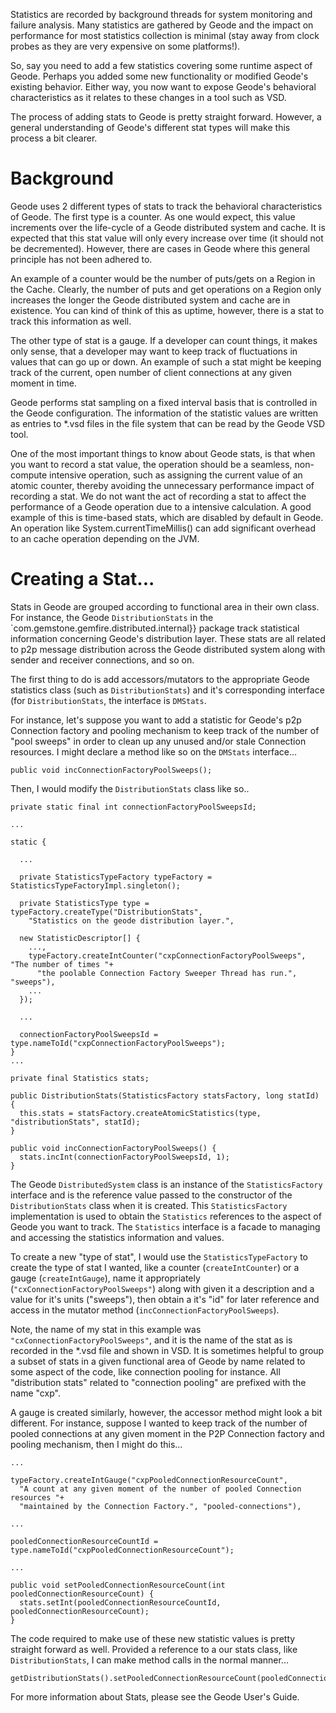 Statistics are recorded by background threads for system monitoring and failure analysis.  Many statistics are gathered by Geode and the impact on performance for most statistics collection is minimal (stay away from clock probes as they are very expensive on some platforms!).

So, say you need to add a few statistics covering some runtime aspect of Geode. Perhaps you added some new functionality or modified Geode's existing behavior. Either way, you now want to expose Geode's behavioral characteristics as it relates to these changes in a tool such as VSD.

The process of adding stats to Geode is pretty straight forward. However, a general understanding of Geode's different stat types will make this process a bit clearer.

# Background

Geode uses 2 different types of stats to track the behavioral characteristics of Geode. The first type is a counter. As one would expect, this value increments over the life-cycle of a Geode distributed system and cache. It is expected that this stat value will only every increase over time (it should not be decremented). However, there are cases in Geode where this general principle has not been adhered to.


An example of a counter would be the number of puts/gets on a Region in the Cache. Clearly, the number of puts and get operations on a Region only increases the longer the Geode distributed system and cache are in existence. You can kind of think of this as uptime, however, there is a stat to track this information as well.


The other type of stat is a gauge. If a developer can count things, it makes only sense, that a developer may want to keep track of fluctuations in values that can go up or down. An example of such a stat might be keeping track of the current, open number of client connections at any given moment in time.


Geode performs stat sampling on a fixed interval basis that is controlled in the Geode configuration. The information of the statistic values are written as entries to *.vsd files in the file system that can be read by the Geode VSD tool.


One of the most important things to know about Geode stats, is that when you want to record a stat value, the operation should be a seamless, non-compute intensive operation, such as assigning the current value of an atomic counter, thereby avoiding the unnecessary performance impact of recording a stat. We do not want the act of recording a stat to affect the performance of a Geode operation due to a intensive calculation. A good example of this is time-based stats, which are disabled by default in Geode. An operation like System.currentTimeMillis() can add significant overhead to an cache operation depending on the JVM.


# Creating a Stat...

Stats in Geode are grouped according to functional area in their own class. For instance, the Geode `DistributionStats` in the `com.gemstone.gemfire.distributed.internal}} package track statistical information concerning Geode's distribution layer. These stats are all related to p2p message distribution across the Geode distributed system along with sender and receiver connections, and so on.


The first thing to do is add accessors/mutators to the appropriate Geode statistics class (such as `DistributionStats`) and it's corresponding interface (for `DistributionStats`, the interface is `DMStats`.


For instance, let's suppose you want to add a statistic for Geode's p2p Connection factory and pooling mechanism to keep track of the number of "pool sweeps" in order to clean up any unused and/or stale Connection resources. I might declare a method like so on the `DMStats` interface...

    public void incConnectionFactoryPoolSweeps();


Then, I would modify the `DistributionStats` class like so..

    
    private static final int connectionFactoryPoolSweepsId;

    ...
      
    static {
      
      ...
      
      private StatisticsTypeFactory typeFactory = StatisticsTypeFactoryImpl.singleton();
      
      private StatisticsType type = typeFactory.createType("DistributionStats",
        "Statistics on the geode distribution layer.",
      
      new StatisticDescriptor[] {
        ...,
        typeFactory.createIntCounter("cxpConnectionFactoryPoolSweeps", "The number of times "+
          "the poolable Connection Factory Sweeper Thread has run.", "sweeps"),
        ...
      });
      
      ...
      
      connectionFactoryPoolSweepsId = type.nameToId("cxpConnectionFactoryPoolSweeps");
    }
    ...
    
    private final Statistics stats;
    
    public DistributionStats(StatisticsFactory statsFactory, long statId) {
      this.stats = statsFactory.createAtomicStatistics(type, "distributionStats", statId);
    }
    
    public void incConnectionFactoryPoolSweeps() {
      stats.incInt(connectionFactoryPoolSweepsId, 1);
    }
    

The Geode `DistributedSystem` class is an instance of the `StatisticsFactory` interface and is the 
reference value passed to the constructor of the `DistributionStats` class when it is created. This `StatisticsFactory` implementation is used to obtain the `Statistics` references to the aspect of Geode you want to track. The `Statistics` interface is a facade to managing and accessing the statistics information and values.


To create a new "type of stat", I would use the `StatisticsTypeFactory` to create the type of stat I wanted, like a counter (`createIntCounter`) or a gauge (`createIntGauge`), name it appropriately (`"cxConnectionFactoryPoolSweeps"`) along with given it a description and a value for it's units ("sweeps"), then obtain a it's "id" for later reference and access in the mutator method (`incConnectionFactoryPoolSweeps`).


Note, the name of my stat in this example was `"cxConnectionFactoryPoolSweeps"`, and it is the name of the stat as is recorded in the *.vsd file and shown in VSD. It is sometimes helpful to group a subset of stats in a given functional area of Geode by name related to some aspect of the code, like connection pooling for instance. All "distribution stats" related to "connection pooling" are prefixed with the name "cxp".


A gauge is created similarly, however, the accessor method might look a bit different. For instance, suppose I wanted to keep track of the number of pooled connections at any given moment in the P2P Connection factory and pooling mechanism, then I might do this...

    
    ...
    
    typeFactory.createIntGauge("cxpPooledConnectionResourceCount", 
      "A count at any given moment of the number of pooled Connection resources "+
      "maintained by the Connection Factory.", "pooled-connections"),
    
    ...
    
    pooledConnectionResourceCountId = type.nameToId("cxpPooledConnectionResourceCount");
    
    ...
    
    public void setPooledConnectionResourceCount(int pooledConnectionResourceCount) {
      stats.setInt(pooledConnectionResourceCountId, pooledConnectionResourceCount);
    }


The code required to make use of these new statistic values is pretty straight forward as well. Provided a reference to a our stats class, like `DistributionStats`, I can make method calls in the normal manner...

    
    getDistributionStats().setPooledConnectionResourceCount(pooledConnectionResourceCount);
    


For more information about Stats, please see the Geode User's Guide.



